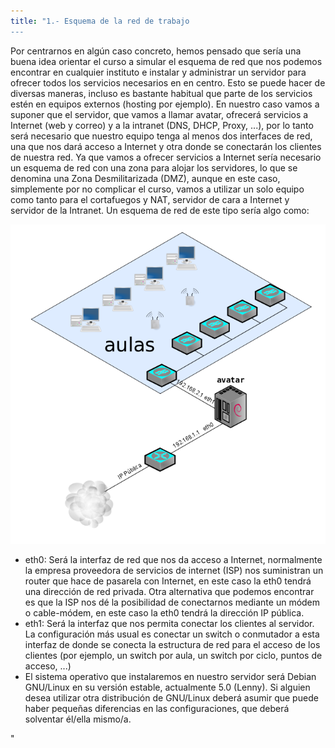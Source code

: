 ```yaml
---
title: "1.- Esquema de la red de trabajo
---
```


Por centrarnos en algún caso concreto, hemos pensado que sería una buena idea orientar el curso a simular el esquema de red que nos podemos encontrar en cualquier instituto e instalar y administrar un servidor para ofrecer todos los servicios necesarios en en centro. Esto se puede hacer de diversas maneras, incluso es bastante habitual que parte de los servicios estén en equipos externos (hosting por ejemplo). En nuestro caso vamos a suponer que el servidor, que vamos a llamar avatar, ofrecerá servicios a Internet (web y correo) y a la intranet (DNS, DHCP, Proxy, ...), por lo tanto será necesario que nuestro equipo tenga al menos dos interfaces de red, una que nos dará acceso a Internet y otra donde se conectarán los clientes de nuestra red. Ya que vamos a ofrecer servicios a Internet sería necesario un esquema de red con una zona para alojar los servidores, lo que se denomina una Zona Desmilitarizada (DMZ), aunque en este caso, simplemente por no complicar el curso, vamos a utilizar un solo equipo como tanto para el cortafuegos y NAT, servidor de cara a Internet y servidor de la Intranet. Un esquema de red de este tipo sería algo como:

![](../img/esquema_red.png)

* eth0: Será la interfaz de red que nos da acceso a Internet, normalmente la empresa proveedora de servicios de internet (ISP) nos suministran un router que hace de pasarela con Internet, en este caso la eth0 tendrá una dirección de red privada. Otra alternativa que podemos encontrar es que la ISP nos dé la posibilidad de conectarnos mediante un módem o cable-módem, en este caso la eth0 tendrá la dirección IP pública.
* eth1: Será la interfaz que nos permita conectar los clientes al servidor. La configuración más usual es conectar un switch o conmutador a esta interfaz de donde se conecta la estructura de red para el acceso de los clientes (por ejemplo, un switch por aula, un switch por ciclo, puntos de acceso, ...)
* El sistema operativo que instalaremos en nuestro servidor será Debian GNU/Linux en su versión estable, actualmente 5.0 (Lenny). Si alguien desea utilizar otra distribución de GNU/Linux deberá asumir que puede haber pequeñas diferencias en las configuraciones, que deberá solventar él/ella mismo/a. 

"